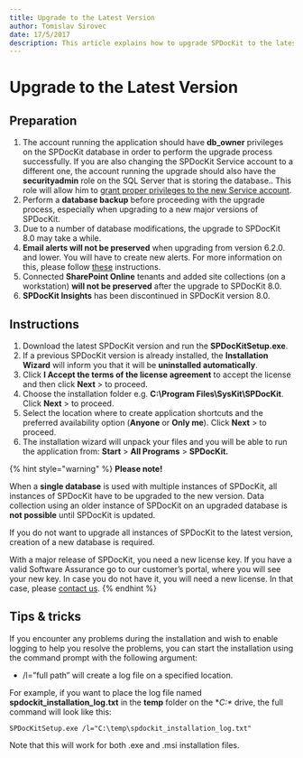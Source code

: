 ```yaml
---
title: Upgrade to the Latest Version
author: Tomislav Sirovec
date: 17/5/2017
description: This article explains how to upgrade SPDocKit to the latest version.
---
```


# Upgrade to the Latest Version

## Preparation

1. The account running the application should have **db\_owner** privileges on the SPDocKit database in order to perform the upgrade process successfully. If you are also changing the SPDocKit Service account to a different one, the account running the upgrade should also have the **securityadmin** role on the SQL Server that is storing the database.. This role will allow him to [grant proper privileges to the new Service account](../requirements/user-permissions-requirements.md).
2. Perform a **database backup** before proceeding with the upgrade process, especially when upgrading to a new major versions of SPDocKit.
3. Due to a number of database modifications, the upgrade to SPDocKit 8.0 may take a while. 
4. **Email alerts will not be preserved** when upgrading from version 6.2.0. and lower. You will have to create new alerts. For more information on this, please follow [these](../configure-and-extend-spdockit/options-wizard.md) instructions.
5. Connected **SharePoint Online** tenants and added site collections \(on a workstation\) **will not be preserved** after the upgrade to SPDocKit 8.0.
6. **SPDocKit Insights** has been discontinued in SPDocKit version 8.0.

## Instructions

1. Download the latest SPDocKit version and run the **SPDocKitSetup.exe**.
2. If a previous SPDocKit version is already installed, the **Installation Wizard** will inform you that it will be **uninstalled automatically**.
3. Click **I Accept the terms of the license agreement** to accept the license and then click **Next** &gt; to proceed.
4. Choose the installation folder e.g. **C:\Program Files\SysKit\SPDocKit**. Click **Next** &gt; to proceed.
5. Select the location where to create application shortcuts and the preferred availability option \(**Anyone** or **Only me**\). Click **Next** &gt; to proceed.
6. The installation wizard will unpack your files and you will be able to run the application from: **Start** &gt; **All Programs** &gt; **SPDocKit.**

{% hint style="warning" %}
**Please note!**

When a **single database** is used with multiple instances of SPDocKit, all instances of SPDocKit have to be upgraded to the new version. Data collection using an older instance of SPDocKit on an upgraded database is **not possible** until SPDocKit is updated.

If you do not want to upgrade all instances of SPDocKit to the latest version, creation of a new database is required.

With a major release of SPDocKit, you need a new license key. If you have a valid Software Assurance go to our customer’s portal, where you will see your new key. In case you do not have it, you will need a new license. In that case, please [contact us](https://www.syskit.com/company/contact-us/).
{% endhint %}

## Tips & tricks

If you encounter any problems during the installation and wish to enable logging to help you resolve the problems, you can start the installation using the command prompt with the following argument:

* /l=”full path” will create a log file on a specified location.

For example, if you want to place the log file named **spdockit\_installation\_log.txt** in the **temp** folder on the **C:\** drive, the full command will look like this:

`SPDocKitSetup.exe /l="C:\temp\spdockit_installation_log.txt"`

Note that this will work for both .exe and .msi installation files.

